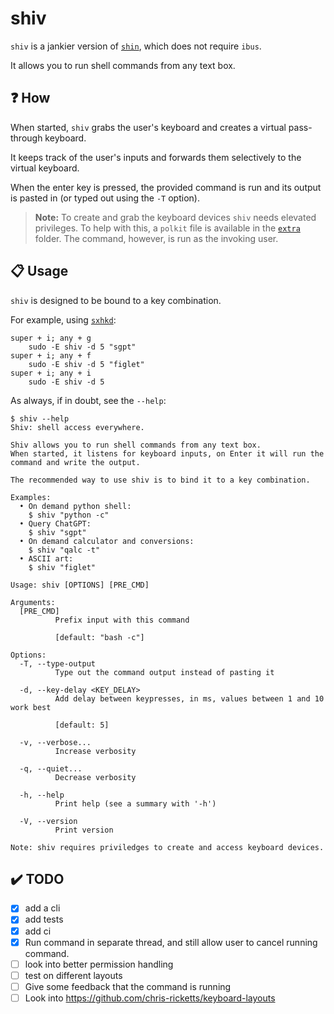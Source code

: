 # shiv

`shiv` is a jankier version of [`shin`](https://github.com/p-e-w/shin), which does not require `ibus`.

It allows you to run shell commands from any text box.

## ❓ How

When started, `shiv` grabs the user's keyboard and creates a virtual pass-through keyboard.

It keeps track of the user's inputs and forwards them selectively to the virtual keyboard.

When the enter key is pressed, the provided command is run and its output is pasted in (or typed out using the `-T` option).

> **Note:** To create and grab the keyboard devices `shiv` needs elevated privileges. To help with this, a `polkit` file is available in the [`extra`](https://github.com/loiccoyle/shiv/tree/main/extra) folder. The command, however, is run as the invoking user.

## 📋 Usage

`shiv` is designed to be bound to a key combination.

For example, using [`sxhkd`](https://github.com/baskerville/sxhkd):

```sxhkd
super + i; any + g
    sudo -E shiv -d 5 "sgpt"
super + i; any + f
    sudo -E shiv -d 5 "figlet"
super + i; any + i
    sudo -E shiv -d 5
```

As always, if in doubt, see the `--help`:

<!-- help start -->

```console
$ shiv --help
Shiv: shell access everywhere.

Shiv allows you to run shell commands from any text box.
When started, it listens for keyboard inputs, on Enter it will run the command and write the output.

The recommended way to use shiv is to bind it to a key combination.

Examples:
  • On demand python shell:
    $ shiv "python -c"
  • Query ChatGPT:
    $ shiv "sgpt"
  • On demand calculator and conversions:
    $ shiv "qalc -t"
  • ASCII art:
    $ shiv "figlet"

Usage: shiv [OPTIONS] [PRE_CMD]

Arguments:
  [PRE_CMD]
          Prefix input with this command
          
          [default: "bash -c"]

Options:
  -T, --type-output
          Type out the command output instead of pasting it

  -d, --key-delay <KEY_DELAY>
          Add delay between keypresses, in ms, values between 1 and 10 work best
          
          [default: 5]

  -v, --verbose...
          Increase verbosity

  -q, --quiet...
          Decrease verbosity

  -h, --help
          Print help (see a summary with '-h')

  -V, --version
          Print version

Note: shiv requires priviledges to create and access keyboard devices.
```

<!-- help end -->

## ✔️ TODO

- [x] add a cli
- [x] add tests
- [x] add ci
- [x] Run command in separate thread, and still allow user to cancel running command.
- [ ] look into better permission handling
- [ ] test on different layouts
- [ ] Give some feedback that the command is running
- [ ] Look into <https://github.com/chris-ricketts/keyboard-layouts>
